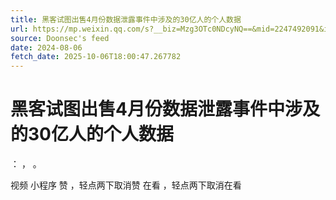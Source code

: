```yaml
---
title: 黑客试图出售4月份数据泄露事件中涉及的30亿人的个人数据
url: https://mp.weixin.qq.com/s?__biz=Mzg3OTc0NDcyNQ==&mid=2247492091&idx=2&sn=85f0d0fba942e71823176af081a1b06e
source: Doonsec's feed
date: 2024-08-06
fetch_date: 2025-10-06T18:00:47.267782
---
```


# 黑客试图出售4月份数据泄露事件中涉及的30亿人的个人数据

：
，
。

视频
小程序
赞
，轻点两下取消赞
在看
，轻点两下取消在看
